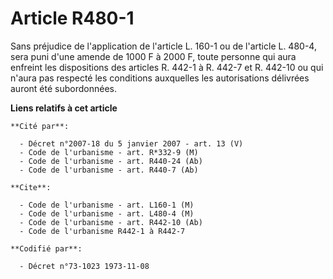 # Article R480-1

Sans préjudice de l'application de l'article L. 160-1 ou de l'article L. 480-4, sera puni d'une amende de 1000 F à 2000 F,
toute personne qui aura enfreint les dispositions des articles R. 442-1 à R. 442-7 et R. 442-10 ou qui n'aura pas respecté
les conditions auxquelles les autorisations délivrées auront été subordonnées.

**Liens relatifs à cet article**

	**Cité par**:

	  - Décret n°2007-18 du 5 janvier 2007 - art. 13 (V)
	  - Code de l'urbanisme - art. R*332-9 (M)
	  - Code de l'urbanisme - art. R440-24 (Ab)
	  - Code de l'urbanisme - art. R440-7 (Ab)

	**Cite**:

	  - Code de l'urbanisme - art. L160-1 (M)
	  - Code de l'urbanisme - art. L480-4 (M)
	  - Code de l'urbanisme - art. R442-10 (Ab)
	  - Code de l'urbanisme R442-1 à R442-7

	**Codifié par**:

	  - Décret n°73-1023 1973-11-08
